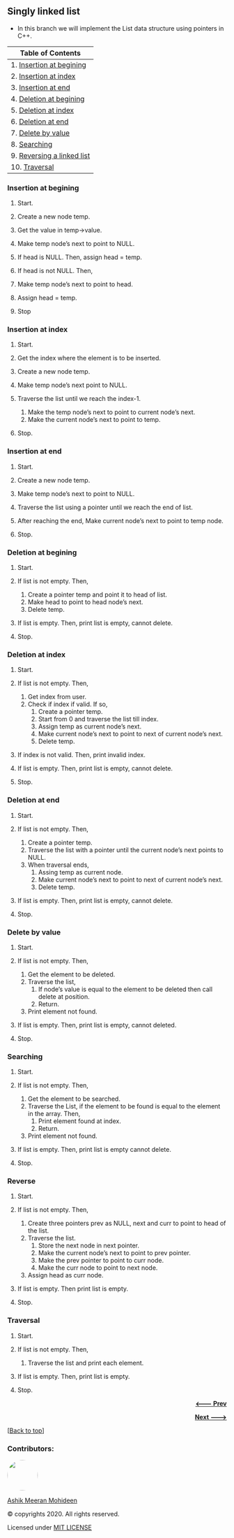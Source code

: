 ## Singly linked list
- In this branch we will implement the List data structure using pointers in C++.

| Table of Contents |
| ----------------- |
| 1. [Insertion at begining](#insertion-at-begining) |
| 2. [Insertion at index](#insertion-at-index) |
| 3. [Insertion at end](#insertion-at-end) |
| 4. [Deletion at begining](#deletion-at-begining) |
| 5. [Deletion at index](#deletion-at-index) |
| 6. [Deletion at end](#deletion-at-end) |
| 7. [Delete by value](#delete-by-value) |
| 8. [Searching](#searching) |
| 9. [Reversing a linked list](#reverse) |
| 10. [Traversal](#traversal) |

### Insertion at begining
1.	Start.

1.	Create a new node temp.
1.	Get the value in temp->value.
1.	Make temp node’s next to point to NULL.
1.	If head is NULL. Then, assign head = temp.
1.	If head is not NULL. Then, 
  1.	Make temp node’s next to point to head.
  1.	Assign head = temp.
1.	Stop


### Insertion at index
1.	Start.

1.	Get the index where the element is to be inserted.
1.	Create a new node temp.
1.	Make temp node’s next point to NULL.
1.	Traverse the list until we reach the index-1.
    1.	Make the temp node’s next to point to current node’s next.
    1.	Make the current node’s next to point to temp.
1.	Stop.


### Insertion at end
1.	Start.

1.	Create a new node temp.
1.	Make temp node’s next to point to NULL.
1.	Traverse the list using a pointer until we reach the end of list.
1.	After reaching the end, Make current node’s next to point to temp node.
1.	Stop.


### Deletion at begining
1.	Start.

1.	If list is not empty. Then,
    1.	Create a pointer temp and point it to head of list.
    1.	Make head to point to head node’s next.
    1.	Delete temp.
1.	If list is empty. Then, print list is empty, cannot delete.
1.	Stop.


### Deletion at index
1.	Start.

1.	If list is not empty. Then,
    1.	Get index from user.
    1.	Check if index if valid. If so,
        1.	Create a pointer temp.
        1.	Start from 0 and traverse the list till index.
        1.	Assign temp as current node’s next.
        1.	Make current node’s next to point to next of current node’s next.
        1.	Delete temp.
  1.	If index is not valid. Then, print invalid index.
1.	If list is empty. Then, print list is empty, cannot delete.
1.	Stop.


### Deletion at end
1.	Start.

1.	If list is not empty. Then,
    1.	Create a pointer temp.
    1.	Traverse the list with a pointer until the current node’s next points to NULL.
    1.	When traversal ends,
        1.	Assing temp as current node.
        1.	Make current node’s next to point to next of current node’s next.
        1.	Delete temp.
1.	If list is empty. Then, print list is empty, cannot delete.
1.	Stop.


### Delete by value
1.	Start.

1.	If list is not empty. Then,
    1.	Get the element to be deleted.
    1.	Traverse the list,
        1.	If node’s value is equal to the element to be deleted then call delete at position.
        1.	Return.
    1.	Print element not found.
1.	If list is empty. Then, print list is empty, cannot deleted.
1.	Stop.


### Searching
1.	Start.

1.	If list is not empty. Then,
    1.	Get the element to be searched.
    1.	Traverse the List, if the element to be found is equal to the element in the array. Then,
        1.	Print element found at index.
        1.	Return.
    1.	Print element not found.
1.	If list is empty. Then, print list is empty cannot delete.
1.	Stop.  

### Reverse
1.	Start. 

1.	If list is not empty. Then,
    1.	Create three pointers prev as NULL, next and curr to point to head of the list.
    1.	Traverse the list.
        1.	Store the next node in next pointer.
        1.	Make the current node’s next to point to prev pointer.
        1.	Make the prev pointer to point to curr node.
        1.	Make the curr node to point to next node.
    1.	Assign head as curr node.
1.	If list is empty. Then print list is empty.
1.	Stop.


### Traversal
1.	Start.

1.	If list is not empty. Then,
    1.	Traverse the list and print each element.
1.	If list is empty. Then, print list is empty.
1.	Stop.


<p align="right">
  <a href="https://github.com/ASHIK11ab/Data-structures-algorithms-in-CPP/tree/list-using-arrays">
    <strong> <--- Prev </strong>
  </a>
</p>
<p align="right">
  <a href="https://github.com/ASHIK11ab/Data-structures-algorithms-in-CPP/tree/stack-using-arrays">
    <strong> Next ---> </strong>
  </a>
</p>

[[Back to top](#singly-linked-list)]

### Contributors:
<a href="https://github.com/ASHIK11ab">
  <img style="border-radius: 50px" src="https://avatars2.githubusercontent.com/u/58099865?s=460&u=dc835e2281a9265edf2b48059f1c8151be89a1b1&v=4" width="70px" height = "70px"> 
</a> 

[Ashik Meeran Mohideen](https://github.com/ASHIK11ab)

&copy; copyrights 2020. All rights reserved.

Licensed under [MIT LICENSE](https://github.com/ASHIK11ab/Data-structures-algorithms-in-CPP/blob/main/LICENSE)